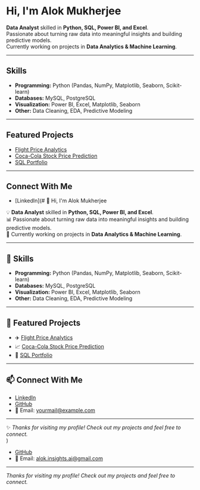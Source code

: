 # Hi, I'm Alok Mukherjee

 **Data Analyst** skilled in **Python, SQL, Power BI, and Excel**.  
 Passionate about turning raw data into meaningful insights and building predictive models.  
 Currently working on projects in **Data Analytics & Machine Learning**.  

---

##  Skills  
- **Programming:** Python (Pandas, NumPy, Matplotlib, Seaborn, Scikit-learn)  
- **Databases:** MySQL, PostgreSQL  
- **Visualization:** Power BI, Excel, Matplotlib, Seaborn  
- **Other:** Data Cleaning, EDA, Predictive Modeling  

---

##  Featured Projects  
-  [Flight Price Analytics](https://github.com/alok-insights-ai/flight-price-analytics)  
-  [Coca-Cola Stock Price Prediction](https://github.com/alok-insights-ai/coca-cola-stock-ml)  
-  [SQL Portfolio](https://github.com/alok-insights-ai/sql-projects)  

---

## Connect With Me  
- [LinkedIn](# 👋 Hi, I'm Alok Mukherjee

💡 **Data Analyst** skilled in **Python, SQL, Power BI, and Excel**.  
📊 Passionate about turning raw data into meaningful insights and building predictive models.  
🚀 Currently working on projects in **Data Analytics & Machine Learning**.  

---

## 🔧 Skills  
- **Programming:** Python (Pandas, NumPy, Matplotlib, Seaborn, Scikit-learn)  
- **Databases:** MySQL, PostgreSQL  
- **Visualization:** Power BI, Excel, Matplotlib, Seaborn  
- **Other:** Data Cleaning, EDA, Predictive Modeling  

---

## 📂 Featured Projects  
- ✈️ [Flight Price Analytics](https://github.com/alok-insights-ai/flight-price-analytics)  
- 📈 [Coca-Cola Stock Price Prediction](https://github.com/alok-insights-ai/coca-cola-stock-ml)  
- 💾 [SQL Portfolio](https://github.com/alok-insights-ai/sql-projects)  

---

## 📫 Connect With Me  
- [LinkedIn](https://www.linkedin.com/in/yourprofile)  
- [GitHub](https://github.com/alok-insights-ai)  
- 📧 Email: yourmail@example.com  

---
✨ *Thanks for visiting my profile! Check out my projects and feel free to connect.*  
)  
- [GitHub](https://github.com/alok-insights-ai)  
- 📧 Email: alok.insights.ai@gmail.com 

---
 *Thanks for visiting my profile! Check out my projects and feel free to connect.*  


<!--
**alok-insights-ai/alok-insights-ai** is a ✨ _special_ ✨ repository because its `README.md` (this file) appears on your GitHub profile.

Here are some ideas to get you started:

- 🔭 I’m currently working on ...
- 🌱 I’m currently learning ...
- 👯 I’m looking to collaborate on ...
- 🤔 I’m looking for help with ...
- 💬 Ask me about ...
- 📫 How to reach me: ...
- 😄 Pronouns: ...
- ⚡ Fun fact: ...
-->
